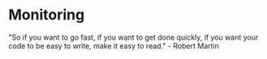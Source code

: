 # Monitoring

"So if you want to go fast, if you want to get done quickly, if you want your code to be easy to write, make it easy to read." - Robert Martin